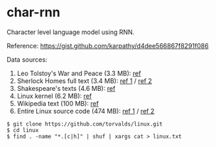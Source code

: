 # char-rnn

Character level language model using RNN.

Reference: https://gist.github.com/karpathy/d4dee566867f8291f086

Data sources:
1) Leo Tolstoy's War and Peace (3.3 MB): [ref](http://cs.stanford.edu/people/karpathy/char-rnn/)
2) Sherlock Homes full text (3.4 MB): [ref 1](https://sherlock-holm.es/ascii/) / [ref 2](https://sherlock-holm.es/stories/plain-text/cnus.txt)
3) Shakespeare's texts (4.6 MB): [ref](http://cs.stanford.edu/people/karpathy/char-rnn/)
4) Linux kernel (6.2 MB): [ref](http://cs.stanford.edu/people/karpathy/char-rnn/)
5) Wikipedia text (100 MB): [ref](http://prize.hutter1.net/)
6) Entire Linux source code (474 MB): [ref 1](http://cs.stanford.edu/people/karpathy/char-rnn/) / [ref 2](https://github.com/torvalds/linux)
```
$ git clone https://github.com/torvalds/linux.git
$ cd linux
$ find . -name "*.[c|h]" | shuf | xargs cat > linux.txt
```
